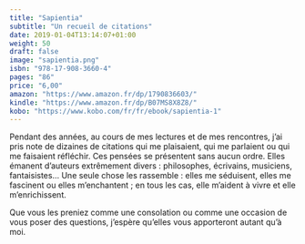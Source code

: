 ```yaml
---
title: "Sapientia"
subtitle: "Un recueil de citations"
date: 2019-01-04T13:14:07+01:00
weight: 50
draft: false
image: "sapientia.png"
isbn: "978-17-908-3660-4"
pages: "86"
price: "6,00"
amazon: "https://www.amazon.fr/dp/1790836603/"
kindle: "https://www.amazon.fr/dp/B07MS8X8Z8/"
kobo: "https://www.kobo.com/fr/fr/ebook/sapientia-1"
---
```


Pendant des années, au cours de mes lectures et de mes rencontres, j’ai pris note de dizaines de citations qui me plaisaient, qui me parlaient ou qui me faisaient réfléchir. Ces pensées se présentent sans aucun ordre. Elles émanent d’auteurs extrêmement divers : philosophes, écrivains, musiciens, fantaisistes… Une seule chose les rassemble : elles me séduisent, elles me fascinent ou elles m’enchantent ; en tous les cas, elle m’aident à vivre et elle m’enrichissent.

Que vous les preniez comme une consolation ou comme une occasion de vous poser des questions, j’espère qu’elles vous apporteront autant qu’à moi.
